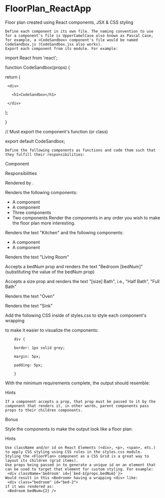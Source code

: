 # FloorPlan_ReactApp
Floor plan created using React components, JSX &amp; CSS styling 

    Define each component in its own file. The naming convention to use for a component's file is UpperCamelCase also known as Pascal Case, for example, a <CodeSandbox> component's file would be named CodeSandbox.js (CodeSandbox.jsx also works).
    Export each component from its module. For example:



 

 import React from 'react';

 

 function CodeSandbox(props) {

   return (

     <div>

       <h1>CodeSandbox</h1>

     </div>

   );

 }

 

 // Must export the component's function (or class)

 export default CodeSandbox;

    Define the following components as functions and code them such that they fulfill their responsibilities:

Component
	

Responsibilities

<FloorPlan>
	

Rendered by <App>.

Renders the following components:

- A <Kitchen> component
- A <LivingRoom> component
- Three <Bedroom> components
- Two <Bath> components
Render the components in any order you wish to make the floor plan more interesting.

<Kitchen>
	

Renders the text "Kitchen" and the following components:

- A <Oven> component
- A <Sink> component

<LivingRoom>
	

Renders the text "Living Room"

<Bedroom>
	

Accepts a bedNum prop and renders the text "Bedroom [bedNum]" (substituting the value of the bedNum prop)

<Bath>
	

Accepts a size prop and renders the text "[size] Bath", i.e., "Half Bath", "Full Bath"

<Oven>
	

Renders the text "Oven"

<Sink>
	

Renders the text "Sink"

Add the following CSS inside of styles.css to style each component's wrapping <div> to make it easier to visualize the components:

        div {

        border: 1px solid grey;

        margin: 5px;

        padding: 5px;

        }

With the minimum requirements complete, the output should resemble:

Hints

    If a component accepts a prop, that prop must be passed to it by the component that renders it, in other words, parent components pass props to their children components.

Bonus

Style the components to make the output look like a floor plan:

Hints

    Use className and/or id on React Elements (<div>, <p>, <span>, etc.) to apply CSS styling using CSS rules in the styles.css module.
    Styling the <FloorPlan> component as a CSS Grid is a great way to layout its children (grid items).
    Use props being passed in to generate a unique id on an element that can be used to target that element for custom styling. For example:
     <div className='bedroom' id={`bed-${props.bedNum}`}>
    Would result in this <Bedroom> having a wrapping <div> like:
     <div class="bedroom" id="bed-2">
    if it was rendered as:
     <Bedroom bedNum={2} />

